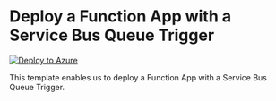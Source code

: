 # Deploy a Function App with a Service Bus Queue Trigger


[![Deploy to Azure](https://aka.ms/deploytoazurebutton)](https://portal.azure.com/#create/Microsoft.Template/uri/https%3A%2F%2Fraw.githubusercontent.com%2Fmehul-birari%2Fsample-arm-templates%2Fmaster%2Ffunction-app-http-trigger%2Fazuredeploy.json)  

This template enables us to deploy a Function App with a Service Bus Queue Trigger. 

